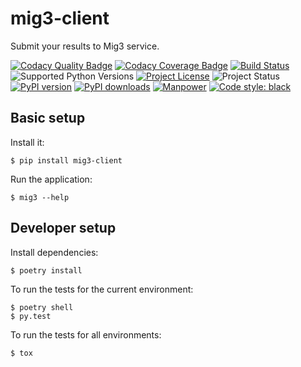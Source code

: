 # mig3-client
Submit your results to Mig3 service.

[![Codacy Quality Badge](https://api.codacy.com/project/badge/Grade/8fbaac0868ee4261915b7c48ba8ee881)](https://app.codacy.com/app/mverteuil/mig3?utm_source=github.com&utm_medium=referral&utm_content=mverteuil/mig3-client&utm_campaign=Badge_Grade_Dashboard)
[![Codacy Coverage Badge](https://api.codacy.com/project/badge/Coverage/fcd5f70f0c294c948c70910456661093)](https://www.codacy.com/app/mverteuil/mig3-client?utm_source=github.com&utm_medium=referral&utm_content=mverteuil/mig3-client&utm_campaign=Badge_Coverage)
[![Build Status](https://travis-ci.com/mverteuil/mig3-client.svg?branch=master)](https://travis-ci.com/mverteuil/mig3-client)
![Supported Python Versions](https://img.shields.io/pypi/pyversions/mig3-client.svg)
[![Project License](https://img.shields.io/pypi/l/mig3-client.svg?color=blue)](https://github.com/mverteuil/mig3-client/blob/master/LICENSE)
![Project Status](https://img.shields.io/pypi/status/mig3-client.svg)
[![PyPI version](https://img.shields.io/pypi/v/mig3-client.svg)](https://badge.fury.io/py/mig3-client)
[![PyPI downloads](https://img.shields.io/pypi/dm/mig3-client.svg?color=darklime)](https://pypi.org/project/mig3-client/)
[![Manpower](https://img.shields.io/github/contributors/mverteuil/mig3-client.svg?color=red&label=manpower)](https://github.com/mverteuil/mig3-client/graphs/contributors)
[![Code style: black](https://img.shields.io/badge/code%20style-black-000000.svg)](https://github.com/python/black)

## Basic setup

Install it:
```
$ pip install mig3-client
```

Run the application:
```
$ mig3 --help
```

## Developer setup

Install dependencies:
```
$ poetry install
```

To run the tests for the current environment:
```
$ poetry shell
$ py.test
```

To run the tests for all environments:
```
$ tox
```
